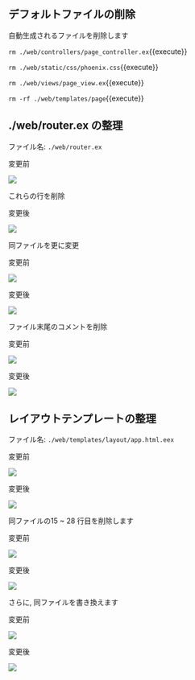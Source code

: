 ## デフォルトファイルの削除

自動生成されるファイルを削除します

`rm ./web/controllers/page_controller.ex`{{execute}}

`rm ./web/static/css/phoenix.css`{{execute}}

`rm ./web/views/page_view.ex`{{execute}}

`rm -rf ./web/templates/page`{{execute}}

## ./web/router.ex の整理

ファイル名: `./web/router.ex`

変更前

![](https://i.gyazo.com/30924d80239b6c97abf924a245a8cbcd.png)

これらの行を削除

変更後

![](https://i.gyazo.com/a818c95d96186419b710a7fbded90de9.png)

同ファイルを更に変更

変更前

![](https://i.gyazo.com/6e3cfe5cf579d770152373218b5d5c15.png)

変更後

![](https://i.gyazo.com/55023880def99fb48f4191d3019eb958.png)

ファイル末尾のコメントを削除

変更前

![](https://i.gyazo.com/ab2ec152a2744f0715dee7b5c8139c3c.png)

変更後

![](https://i.gyazo.com/17f323ad930688520c258de33e0f0718.png)


## レイアウトテンプレートの整理

ファイル名: `./web/templates/layout/app.html.eex`

変更前

![](https://i.gyazo.com/53bcaa7b3938bb912de4a4586b7fb175.png)

変更後

![](https://i.gyazo.com/c0be12ca8456ba15c245b426d2ac1608.png)

同ファイルの15 ~ 28 行目を削除します

変更前

![](https://i.gyazo.com/6fb682bf827f372eb4b1c869353a2f03.png)

変更後

![](https://i.gyazo.com/e400050e57f530e5e6575db8f7694360.png)

さらに, 同ファイルを書き換えます

変更前

![](https://i.gyazo.com/e400050e57f530e5e6575db8f7694360.png)

変更後

![](https://i.gyazo.com/47b524b7b3b0dc5327dba4aee8836eb3.png)
